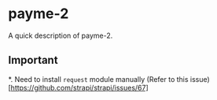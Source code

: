 # payme-2

A quick description of payme-2.

## Important

*. Need to install `request` module manually (Refer to this issue)[https://github.com/strapi/strapi/issues/67]
